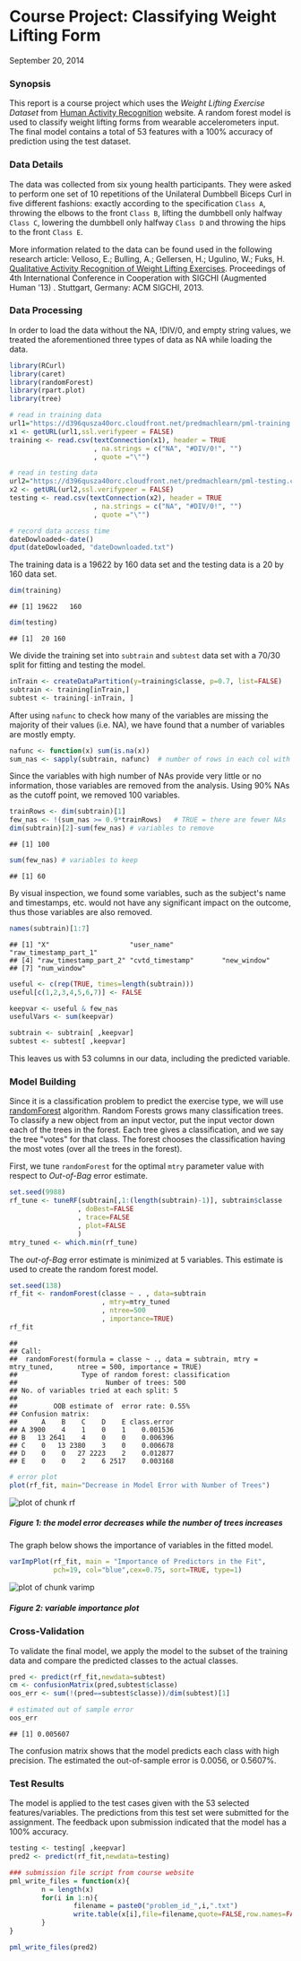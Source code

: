 # Course Project: Classifying Weight Lifting Form
September 20, 2014  

### Synopsis
This report is a course project which uses the *Weight Lifting Exercise Dataset* from [Human Activity Recognition](http://groupware.les.inf.puc-rio.br/har) website. A random forest model is used to classify weight lifting forms from wearable accelerometers input.  The final model contains a total of 53 features with a 100% accuracy of prediction using the test dataset. 

### Data Details
The data was collected from six young health participants.  They were asked to perform one set of 10 repetitions of the Unilateral Dumbbell Biceps Curl in five different fashions: exactly according to the specification `Class A`, throwing the elbows to the front `Class B`, lifting the dumbbell only halfway `Class C`, lowering the dumbbell only halfway `Class D` and throwing the hips to the front `Class E`.

More information related to the data can be found used in the following research article:
Velloso, E.; Bulling, A.; Gellersen, H.; Ugulino, W.; Fuks, H. [Qualitative Activity Recognition of Weight Lifting Exercises](http://groupware.les.inf.puc-rio.br/work.jsf?p1=11201). Proceedings of 4th 
International Conference in Cooperation with SIGCHI (Augmented Human '13) . 
Stuttgart, Germany: ACM SIGCHI, 2013.

### Data Processing
In order to load the data without the NA, !DIV/0, and empty string values, we treated the aforementioned three types of data as NA while loading the data.  


```r
library(RCurl)
library(caret)
library(randomForest)
library(rpart.plot)
library(tree)

# read in training data
url1="https://d396qusza40orc.cloudfront.net/predmachlearn/pml-training.csv"
x1 <- getURL(url1,ssl.verifypeer = FALSE)
training <- read.csv(textConnection(x1), header = TRUE
                     , na.strings = c("NA", "#DIV/0!", "")   
                     , quote ="\"")

# read in testing data
url2="https://d396qusza40orc.cloudfront.net/predmachlearn/pml-testing.csv"
x2 <- getURL(url2,ssl.verifypeer = FALSE)
testing <- read.csv(textConnection(x2), header = TRUE
                     , na.strings = c("NA", "#DIV/0!", "")   
                     , quote ="\"")

# record data access time
dateDowloaded<-date()
dput(dateDowloaded, "dateDownloaded.txt")
```

The training data is a 19622 by 160 data set and the testing data is a 20 by 160 data set.


```r
dim(training)
```

```
## [1] 19622   160
```

```r
dim(testing)
```

```
## [1]  20 160
```

We divide the training set into `subtrain` and `subtest` data set with a 70/30 split for fitting and testing the model.


```r
inTrain <- createDataPartition(y=training$classe, p=0.7, list=FALSE)
subtrain <- training[inTrain,]
subtest <- training[-inTrain, ]
```

After using `nafunc` to check how many of the variables are missing the majority of their values (i.e. NA), we have found that a number of variables are mostly empty. 


```r
nafunc <- function(x) sum(is.na(x))
sum_nas <- sapply(subtrain, nafunc)  # number of rows in each col with NA
```

Since the variables with high number of NAs provide very little or no information, those variables are removed from the analysis.  Using 90% NAs as the cutoff point, we removed 100 variables.


```r
trainRows <- dim(subtrain)[1]
few_nas <- !(sum_nas >= 0.9*trainRows)   # TRUE = there are fewer NAs
dim(subtrain)[2]-sum(few_nas) # variables to remove
```

```
## [1] 100
```

```r
sum(few_nas) # variables to keep
```

```
## [1] 60
```

By visual inspection, we found some variables, such as the subject's name and timestamps, etc. would not have any significant impact on the outcome, thus those variables are also removed.


```r
names(subtrain)[1:7]
```

```
## [1] "X"                    "user_name"            "raw_timestamp_part_1"
## [4] "raw_timestamp_part_2" "cvtd_timestamp"       "new_window"          
## [7] "num_window"
```

```r
useful <- c(rep(TRUE, times=length(subtrain)))
useful[c(1,2,3,4,5,6,7)] <- FALSE 

keepvar <- useful & few_nas
usefulVars <- sum(keepvar)

subtrain <- subtrain[ ,keepvar]
subtest <- subtest[ ,keepvar]
```

This leaves us with 53 columns in our data, including the predicted variable.

### Model Building
Since it is a classification problem to predict the exercise type, we will use [randomForest](http://www.stat.berkeley.edu/~breiman/RandomForests/cc_home.htm#workings) algorithm. Random Forests grows many classification trees. To classify a new object from an input vector, put the input vector down each of the trees in the forest. Each tree gives a classification, and we say the tree "votes" for that class. The forest chooses the classification having the most votes (over all the trees in the forest).
 
First, we tune `randomForest` for the optimal `mtry` parameter value with respect to *Out-of-Bag* error estimate.


```r
set.seed(9988)
rf_tune <- tuneRF(subtrain[,1:(length(subtrain)-1)], subtrain$classe
                 , doBest=FALSE
                 , trace=FALSE
                 , plot=FALSE
                 )
mtry_tuned <- which.min(rf_tune)
```

The *out-of-Bag* error estimate is minimized at 5 variables. This estimate is used to create the random forest model.


```r
set.seed(138)
rf_fit <- randomForest(classe ~ . , data=subtrain
                       , mtry=mtry_tuned
                       , ntree=500
                       , importance=TRUE)
rf_fit
```

```
## 
## Call:
##  randomForest(formula = classe ~ ., data = subtrain, mtry = mtry_tuned,      ntree = 500, importance = TRUE) 
##                Type of random forest: classification
##                      Number of trees: 500
## No. of variables tried at each split: 5
## 
##         OOB estimate of  error rate: 0.55%
## Confusion matrix:
##      A    B    C    D    E class.error
## A 3900    4    1    0    1    0.001536
## B   13 2641    4    0    0    0.006396
## C    0   13 2380    3    0    0.006678
## D    0    0   27 2223    2    0.012877
## E    0    0    2    6 2517    0.003168
```

```r
# error plot
plot(rf_fit, main="Decrease in Model Error with Number of Trees")
```

![plot of chunk rf](./pml_project_files/figure-html/rf.png) 

##### *Figure 1: the model error decreases while the number of trees increases*

The graph below shows the importance of variables in the fitted model.


```r
varImpPlot(rf_fit, main = "Importance of Predictors in the Fit", 
           pch=19, col="blue",cex=0.75, sort=TRUE, type=1)
```

![plot of chunk varimp](./pml_project_files/figure-html/varimp.png) 

##### *Figure 2: variable importance plot*

### Cross-Validation
To validate the final model, we apply the model to the subset of the training data and compare the predicted classes to the actual classes.  


```r
pred <- predict(rf_fit,newdata=subtest)
cm <- confusionMatrix(pred,subtest$classe)
oos_err <- sum(!(pred==subtest$classe))/dim(subtest)[1] 

# estimated out of sample error
oos_err
```

```
## [1] 0.005607
```

The confusion matrix shows that the model predicts each class with high precision.  The estimated the out-of-sample error is 0.0056, or 0.5607%. 

### Test Results
The model is applied to the test cases given with the 53 selected features/variables. The predictions from this test set were submitted for the assignment. The feedback upon submission indicated that the model has a 100% accuracy. 


```r
testing <- testing[ ,keepvar]
pred2 <- predict(rf_fit,newdata=testing)

### submission file script from course website 
pml_write_files = function(x){
        n = length(x)
        for(i in 1:n){
                filename = paste0("problem_id_",i,".txt")
                write.table(x[i],file=filename,quote=FALSE,row.names=FALSE,col.names=FALSE)
        }
}

pml_write_files(pred2)
```
